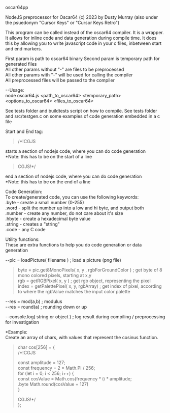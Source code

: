 oscar64pp

NodeJS preprocessor for Oscar64
(c) 2023 by Dusty Murray (also under the psuedonym "Cursor Keys" or "Cursor Keys Retro")

This program can be called instead of the oscar64 compiler.
It is a wrapper.  It allows for inline code and data generation during compile time.
It does this by allowing you to write javascript code in your c files, inbetween start and end markers.

First param is path to oscar64 binary 
Second param is temporary path for generated files  
All other params without "-" are files to be preprocessed  
All other params with "-" will be used for calling the compiler  
All preprocessed files will be passed to the compiler  
    
--Usage:  
node oscar64.js <path_to_oscar64> <temporary_path> <options_to_oscar64> <files_to_oscar64>

See tests folder and buildtests script on how to compile.
See tests folder and src/testgen.c on some examples of code generation embedded in a c file

Start and End tag:  
>/*!CGJS

starts a section of nodejs code, where you can do code generation  
*Note: this has to be on the start of a line  
>CGJS!\*/

end a section of nodejs code, where you can do code generation  
*Note: this has to be on the end of a line  

Code Generation:  
To create/generated code, you can use the following keywords:  
.byte     - create a small number (0-255)  
.word     - split the number up into a low and hi byte, and output both  
.number   - create any number, do not care about it's size  
.hbyte    - create a hexadecimal byte value  
.string   - creates a "string"    
.code     - any C code  
  
Utility functions:  
These are extra functions to help you do code generation or data generation  

--pic = loadPicture( filename )  ; load a picture (png file)  
> byte = pic.get8MonoPixels( x, y , rgbForGroundColor )   ; get byte of 8 mono colored pixels, starting at x,y    
> rgb = getRGBPixel( x, y )                               ; get rgb object, representing the pixel    
> index = getPalettePixel( x, y, rgbArray)                ; get index of pixel, according to where the rgbValue matches the input color palette    
  
--res = mod(a,b)                                        ; modulus    
--res = round(a)                                        ; rounding down or up  
  
--console.log( string or object )                       ; log result during compiling / preprocessing for investigation  
  
*Example:  
Create an array of chars, with values that represent the cosinus function.  
  
>char cos[256] = {  
>/*!CGJS  
>  
>  const amplitude = 127;   
>  const frequency = 2 * Math.PI / 256;   
>  for (let i = 0; i < 256; i++) {  
>    const cosValue = Math.cos(frequency * i) * amplitude;  
>    .byte Math.round(cosValue + 127)  
>  }  
>  
>CGJS!*/  
>};  

